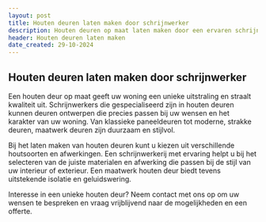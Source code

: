 ```yaml
---
layout: post
title: Houten deuren laten maken door schrijnwerker
description: Houten deuren op maat laten maken door een ervaren schrijnwerkerij. Kies voor stijl, kwaliteit en vakmanschap passend bij uw woning.
header: Houten deuren laten maken
date_created: 29-10-2024
---
```


## Houten deuren laten maken door schrijnwerker

Een houten deur op maat geeft uw woning een unieke uitstraling en straalt kwaliteit uit. Schrijnwerkers die gespecialiseerd zijn in houten deuren kunnen deuren ontwerpen die precies passen bij uw wensen en het karakter van uw woning. Van klassieke paneeldeuren tot moderne, strakke deuren, maatwerk deuren zijn duurzaam en stijlvol.

Bij het laten maken van houten deuren kunt u kiezen uit verschillende houtsoorten en afwerkingen. Een schrijnwerkerij met ervaring helpt u bij het selecteren van de juiste materialen en afwerking die passen bij de stijl van uw interieur of exterieur. Een maatwerk houten deur biedt tevens uitstekende isolatie en geluidswering.

Interesse in een unieke houten deur? Neem contact met ons op om uw wensen te bespreken en vraag vrijblijvend naar de mogelijkheden en een offerte.